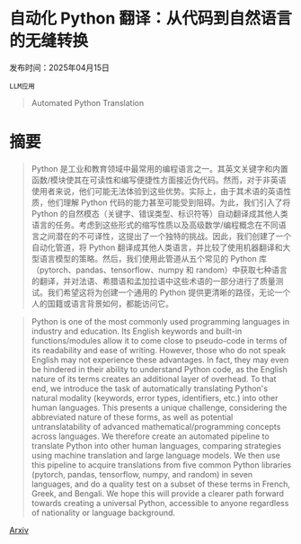# 自动化 Python 翻译：从代码到自然语言的无缝转换

发布时间：2025年04月15日

`LLM应用`

> Automated Python Translation

# 摘要

> Python 是工业和教育领域中最常用的编程语言之一。其英文关键字和内置函数/模块使其在可读性和编写便捷性方面接近伪代码。然而，对于非英语使用者来说，他们可能无法体验到这些优势。实际上，由于其术语的英语性质，他们理解 Python 代码的能力甚至可能受到阻碍。为此，我们引入了将 Python 的自然模态（关键字、错误类型、标识符等）自动翻译成其他人类语言的任务。考虑到这些形式的缩写性质以及高级数学/编程概念在不同语言之间潜在的不可译性，这提出了一个独特的挑战。因此，我们创建了一个自动化管道，将 Python 翻译成其他人类语言，并比较了使用机器翻译和大型语言模型的策略。然后，我们使用此管道从五个常见的 Python 库（pytorch、pandas、tensorflow、numpy 和 random）中获取七种语言的翻译，并对法语、希腊语和孟加拉语中这些术语的一部分进行了质量测试。我们希望这将为创建一个通用的 Python 提供更清晰的路径，无论一个人的国籍或语言背景如何，都能访问它。

> Python is one of the most commonly used programming languages in industry and education. Its English keywords and built-in functions/modules allow it to come close to pseudo-code in terms of its readability and ease of writing. However, those who do not speak English may not experience these advantages. In fact, they may even be hindered in their ability to understand Python code, as the English nature of its terms creates an additional layer of overhead. To that end, we introduce the task of automatically translating Python's natural modality (keywords, error types, identifiers, etc.) into other human languages. This presents a unique challenge, considering the abbreviated nature of these forms, as well as potential untranslatability of advanced mathematical/programming concepts across languages. We therefore create an automated pipeline to translate Python into other human languages, comparing strategies using machine translation and large language models. We then use this pipeline to acquire translations from five common Python libraries (pytorch, pandas, tensorflow, numpy, and random) in seven languages, and do a quality test on a subset of these terms in French, Greek, and Bengali. We hope this will provide a clearer path forward towards creating a universal Python, accessible to anyone regardless of nationality or language background.

[Arxiv](https://arxiv.org/abs/2504.11290)